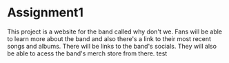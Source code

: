 # Assignment1

This project is a website for the band called why don't we.
Fans will be able to learn more about the band and also there's a link to their most recent songs and albums.
There will be links to the band's socials.
They will also be able to acess the band's merch store from there.
test
